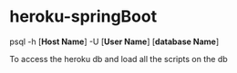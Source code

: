 # heroku-springBoot

psql -h [**Host Name**] -U [**User Name**] [**database Name**]

To access the heroku db and load all the scripts on the db
